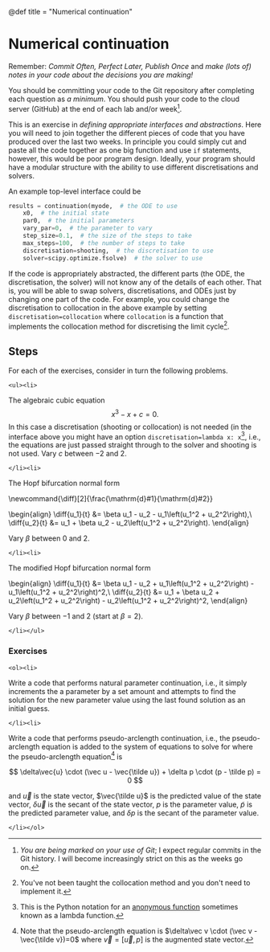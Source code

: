 @def title = "Numerical continuation"

# Numerical continuation

Remember: *Commit Often, Perfect Later, Publish Once* and *make (lots of) notes
in your code about the decisions you are making!*

You should be committing your code to the Git repository after completing
each question as *a minimum*. You should push your code to the cloud server (GitHub) at the end of each lab and/or week[^1].

This is an exercise in *defining appropriate interfaces and abstractions*. Here
you will need to join together the different pieces of code that you have
produced over the last two weeks. In principle you could simply cut and paste
all the code together as one big function and use `if` statements, however, this
would be poor program design. Ideally, your program should have a modular
structure with the ability to use different discretisations and solvers.

An example top-level interface could be

```python
results = continuation(myode,  # the ODE to use
    x0,  # the initial state
    par0,  # the initial parameters
    vary_par=0,  # the parameter to vary
    step_size=0.1,  # the size of the steps to take
    max_steps=100,  # the number of steps to take
    discretisation=shooting,  # the discretisation to use
    solver=scipy.optimize.fsolve)  # the solver to use
```

If the code is appropriately abstracted, the different parts (the ODE, the
discretisation, the solver) will not know any of the details of each other. That
is, you will be able to swap solvers, discretisations, and ODEs just by changing
one part of the code. For example, you could change the discretisation to
collocation in the above example by setting `discretisation=collocation`
where `collocation` is a function that implements the collocation method
for discretising the limit cycle[^2].

[^1]: *You are being marked on your use of Git*; I expect regular commits in the Git history. I will become increasingly strict on this as the weeks go on.
[^2]: You've not been taught the collocation method and you don't need to implement it.

## Steps

For each of the exercises, consider in turn the following problems.

~~~
<ul><li>
~~~

The algebraic cubic equation
$$
    x^3 - x + c = 0.
$$
In this case a discretisation (shooting or collocation) is not needed (in the
interface above you might have an option `discretisation=lambda x: x`[^3], i.e., the
equations are just passed straight through to the solver and shooting is not
used. Vary $c$ between $-2$ and $2$.

~~~
</li><li>
~~~

The Hopf bifurcation normal form

\newcommand{\diff}[2]{\frac{\mathrm{d}#1}{\mathrm{d}#2}}

\begin{align}
  \diff{u_1}{t} &= \beta u_1 - u_2 - u_1\left(u_1^2 + u_2^2\right),\\
  \diff{u_2}{t} &= u_1 + \beta u_2 - u_2\left(u_1^2 + u_2^2\right).
\end{align}

Vary $\beta$ between $0$ and $2$.

~~~
</li><li>
~~~

The modified Hopf bifurcation normal form

\begin{align}
  \diff{u_1}{t} &= \beta u_1 - u_2 + u_1\left(u_1^2 + u_2^2\right) - u_1\left(u_1^2 + u_2^2\right)^2,\\
  \diff{u_2}{t} &= u_1 + \beta u_2 + u_2\left(u_1^2 + u_2^2\right) - u_2\left(u_1^2 + u_2^2\right)^2,
\end{align}

Vary $\beta$ between $-1$ and $2$ (start at $\beta=2$).

~~~
</li></ul>
~~~

### Exercises

~~~
<ol><li>
~~~

Write a code that performs natural parameter continuation, i.e., it simply
increments the a parameter by a set amount and attempts to find the solution for
the new parameter value using the last found solution as an initial guess.

~~~
</li><li>
~~~

Write a code that performs pseudo-arclength continuation, i.e., the
pseudo-arclength equation is added to the system of equations to solve for where
the pseudo-arclength equation[^4] is

$$
  \delta\vec{u} \cdot (\vec u - \vec{\tilde u}) + \delta p \cdot (p - \tilde p) = 0
$$

and $\vec u$ is the state vector, $\vec{\tilde u}$ is the predicted value of
the state vector, $\delta\vec{u}$ is the secant of the state vector, $p$ is
the parameter value, $\tilde p$ is the predicted parameter value, and
$\delta p$ is the secant of the parameter value.

~~~
</li></ol>
~~~

[^3]: This is the Python notation for an [anonymous function](https://en.wikipedia.org/wiki/Anonymous_function) sometimes known as a lambda function.
[^4]: Note that the pseudo-arclength equation is $\delta\vec v \cdot (\vec v - \vec{\tilde v})=0$ where $\vec v = [\vec u, p]$ is the augmented state vector.
